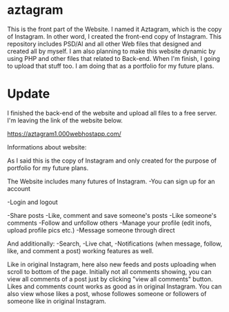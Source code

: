 # aztagram
This is the front part of the Website. I named it Aztagram, which is the copy of Instagram. In other word, I created the front-end copy of Instagram. This repository includes PSD/AI and all other Web files that designed and created all by myself. I am also planning to make this website dynamic by using PHP and other files that related to Back-end. When I'm finish, I going to upload that stuff too. I am doing that as a portfolio for my future plans.

# Update

I finished the back-end of the website and upload all files to a free server. I'm leaving the link of the website below.

https://aztagram1.000webhostapp.com/

Informations about website:

As I said this is the copy of Instagram and only created for the purpose of portfolio for my future plans. 

The Website includes many futures of Instagram.
-You can sign up for an account

-Login and logout

-Share posts
-Like, comment and save someone's posts
-Like someone's comments
-Follow and unfollow others
-Manage your profile (edit inofs, upload profile pics etc.)
-Message someone through direct

And additionally:
-Search,
-Live chat,
-Notifications (when message, follow, like, and comment a post) working features as well.

Like in original Instagram, here also new feeds and posts uploading when scroll to bottom of the page. Initially not all comments showing, you can view all comments of a post just by clicking "view all comments" button. Likes and comments count works as good as in original Instagram. You can also view whose likes a post, whose followes someone or followers of someone like in original Instagram.
